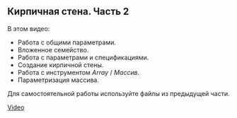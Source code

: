 ## Кирпичная стена. Часть 2

В этом видео:  

- Работа с общими параметрами.
- Вложенное семейство.
- Работа с параметрами и спецификациями.
- Создание кирпичной стены.
- Работа с инструментом _Array_ / _Массив_.
- Параметризация массива.

Для самостоятельной работы используйте файлы из предыдущей части.

[Video](https://player.softculture.cc/embed/online/RFA/RFA_9.16.03_L1-2_Brick_Wall)
